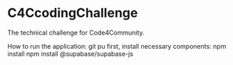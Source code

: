 # C4CcodingChallenge
The technical challenge for Code4Community.

How to run the application: 
git pu
first, install necessary components:
npm install
npm install @supabase/supabase-js


